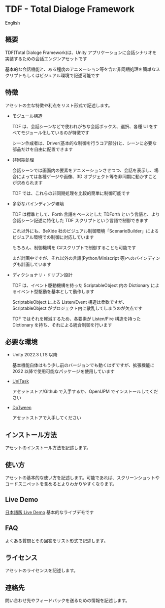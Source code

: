 # TDF - Total Dialoge Framework

[English](../en)

## 概要

TDF(Total Dialoge Framework)は、Unity アプリケーションに会話シナリオを実装するための会話エンジンアセットです

基本的な会話機能と、ある程度のアニメーション等を含む非同期処理を簡単なスクリプトもしくはビジュアル環境で記述可能です

## 特徴

アセットの主な特徴や利点をリスト形式で記述します。

- モジュール構造

  TDF は、会話シーンなどで使われがちな会話ボックス、選択、各種 UI をすべてモジュール化しているのが特徴です

  シーン作成者は、Driver(基本的な制御を行うコア部分)と、シーンに必要な部品だけを自由に配置できます

- 非同期処理

  会話シーンでは画面内の要素をアニメーションさせつつ、会話を表示し、場合によっては各種ゲージや画像、3D オブジェクト等を非同期に動かすことが求められます

  TDF では、これらの非同期処理を比較的簡単に制御可能です

- 多彩なバインディング環境

  TDF は標準として、Forth 言語をベースとした TDForth という言語と、より会話シーン記述に特化した TDF スクリプトという言語で制御できます

  これ以外にも、BeXide 社のビジュアル制御環境「ScenarioBuilder」によるビジュアル環境での制御に対応しています

  もちろん、制御機構を C#スクリプトで制御することも可能です

  まだ計画中ですが、それ以外の言語(Python/Miniscript 等)へのバインディングも計画しています

- ディクショナリ・ドリブン設計

  TDF は、イベント駆動機構を持った ScriptableObject 内の Dictionary によるイベント型駆動を基本として動作します

  ScriptableObject による Listen/Event 構造は柔軟ですが、ScriptableObject がプロジェクト内に散乱してしまうのが欠点です

  TDF ではそれを軽減するため、各要素が Listen/Fire 構造を持った Dictionary を持ち、それによる統合制御を行います

## 必要な環境

- Unity 2022.3 LTS 以降

  基本機能自体はもう少し前のバージョンでも動くはずですが、拡張機能に 2022 以降で使用可能なパッケージを使用しています

- [UniTask]()

  アセットストア/Github で入手するか、OpenUPM でインストールしてください

- [DoTween]()

  アセットストアで入手してください

## インストール方法

アセットのインストール方法を記述します。

## 使い方

アセットの基本的な使い方を記述します。可能であれば、スクリーンショットやコードスニペットを含めるとよりわかりやすくなります。

## Live Demo

<a href="../../live/tour_ja/" target="_blank">日本語版 Live Demo</a>
基本的なライブデモです

## FAQ

よくある質問とその回答をリスト形式で記述します。

## ライセンス

アセットのライセンスを記述します。

## 連絡先

問い合わせ先やフィードバックを送るための情報を記述します。
